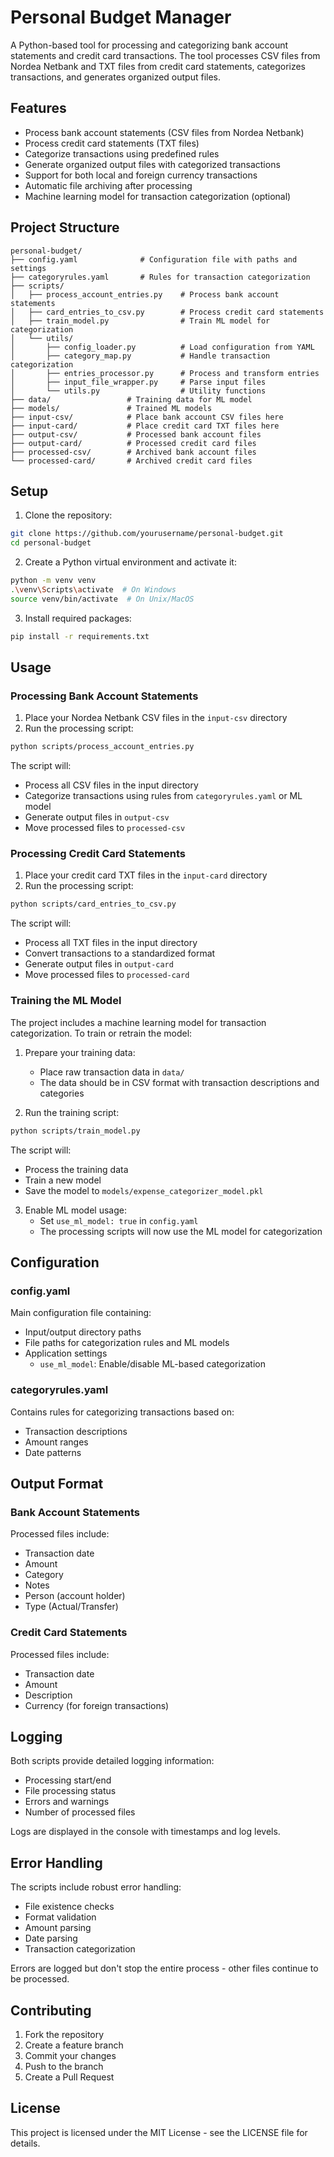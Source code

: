 # Personal Budget Manager

A Python-based tool for processing and categorizing bank account statements and credit card transactions. The tool processes CSV files from Nordea Netbank and TXT files from credit card statements, categorizes transactions, and generates organized output files.

## Features

- Process bank account statements (CSV files from Nordea Netbank)
- Process credit card statements (TXT files)
- Categorize transactions using predefined rules
- Generate organized output files with categorized transactions
- Support for both local and foreign currency transactions
- Automatic file archiving after processing
- Machine learning model for transaction categorization (optional)

## Project Structure

```
personal-budget/
├── config.yaml              # Configuration file with paths and settings
├── categoryrules.yaml       # Rules for transaction categorization
├── scripts/
│   ├── process_account_entries.py    # Process bank account statements
│   ├── card_entries_to_csv.py        # Process credit card statements
│   ├── train_model.py                # Train ML model for categorization
│   └── utils/
│       ├── config_loader.py          # Load configuration from YAML
│       ├── category_map.py           # Handle transaction categorization
│       ├── entries_processor.py      # Process and transform entries
│       ├── input_file_wrapper.py     # Parse input files
│       └── utils.py                  # Utility functions
├── data/                 # Training data for ML model
├── models/               # Trained ML models
├── input-csv/            # Place bank account CSV files here
├── input-card/           # Place credit card TXT files here
├── output-csv/           # Processed bank account files
├── output-card/          # Processed credit card files
├── processed-csv/        # Archived bank account files
└── processed-card/       # Archived credit card files
```

## Setup

1. Clone the repository:
```bash
git clone https://github.com/yourusername/personal-budget.git
cd personal-budget
```

2. Create a Python virtual environment and activate it:
```bash
python -m venv venv
.\venv\Scripts\activate  # On Windows
source venv/bin/activate  # On Unix/MacOS
```

3. Install required packages:
```bash
pip install -r requirements.txt
```

## Usage

### Processing Bank Account Statements

1. Place your Nordea Netbank CSV files in the `input-csv` directory
2. Run the processing script:
```bash
python scripts/process_account_entries.py
```

The script will:
- Process all CSV files in the input directory
- Categorize transactions using rules from `categoryrules.yaml` or ML model
- Generate output files in `output-csv`
- Move processed files to `processed-csv`

### Processing Credit Card Statements

1. Place your credit card TXT files in the `input-card` directory
2. Run the processing script:
```bash
python scripts/card_entries_to_csv.py
```

The script will:
- Process all TXT files in the input directory
- Convert transactions to a standardized format
- Generate output files in `output-card`
- Move processed files to `processed-card`

### Training the ML Model

The project includes a machine learning model for transaction categorization. To train or retrain the model:

1. Prepare your training data:
   - Place raw transaction data in `data/`
   - The data should be in CSV format with transaction descriptions and categories

2. Run the training script:
```bash
python scripts/train_model.py
```

The script will:
- Process the training data
- Train a new model
- Save the model to `models/expense_categorizer_model.pkl`

3. Enable ML model usage:
   - Set `use_ml_model: true` in `config.yaml`
   - The processing scripts will now use the ML model for categorization

## Configuration

### config.yaml
Main configuration file containing:
- Input/output directory paths
- File paths for categorization rules and ML models
- Application settings
  - `use_ml_model`: Enable/disable ML-based categorization

### categoryrules.yaml
Contains rules for categorizing transactions based on:
- Transaction descriptions
- Amount ranges
- Date patterns

## Output Format

### Bank Account Statements
Processed files include:
- Transaction date
- Amount
- Category
- Notes
- Person (account holder)
- Type (Actual/Transfer)

### Credit Card Statements
Processed files include:
- Transaction date
- Amount
- Description
- Currency (for foreign transactions)

## Logging

Both scripts provide detailed logging information:
- Processing start/end
- File processing status
- Errors and warnings
- Number of processed files

Logs are displayed in the console with timestamps and log levels.

## Error Handling

The scripts include robust error handling:
- File existence checks
- Format validation
- Amount parsing
- Date parsing
- Transaction categorization

Errors are logged but don't stop the entire process - other files continue to be processed.

## Contributing

1. Fork the repository
2. Create a feature branch
3. Commit your changes
4. Push to the branch
5. Create a Pull Request

## License

This project is licensed under the MIT License - see the LICENSE file for details.
